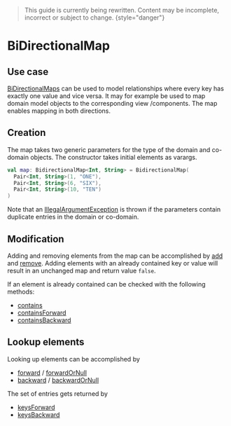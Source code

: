 [BiDirectionalMapKDoc]: /docs/tools.aqua.bgw.util/-bidirectional-map/index.html
[addKDoc]: /docs/tools.aqua.bgw.util/-bidirectional-map/add.html
[removeKDoc]: /docs/tools.aqua.bgw.util/-bidirectional-map/remove.html
[containsKDoc]: /docs/tools.aqua.bgw.util/-bidirectional-map/contains.html
[containsForwardKDoc]: /docs/tools.aqua.bgw.util/-bidirectional-map/contains-forward.html
[containsBackwardKDoc]: /docs/tools.aqua.bgw.util/-bidirectional-map/contains-backward.html
[forwardKDoc]: /docs/tools.aqua.bgw.util/-bidirectional-map/forward.html
[forwardOrNullKDoc]: /docs/tools.aqua.bgw.util/-bidirectional-map/forward-or-null.html
[backwardKDoc]: /docs/tools.aqua.bgw.util/-bidirectional-map/backward.html
[backwardOrNullKDoc]: /docs/tools.aqua.bgw.util/-bidirectional-map/backward-or-null.html
[getDomainKDoc]: /docs/tools.aqua.bgw.util/BidirectionalMap/keysForward
[getCoDomainKDoc]: /docs/tools.aqua.bgw.util/BidirectionalMap/keysBackward
[IllegalArgumentExceptionDoc]: https://kotlinlang.org/api/latest/jvm/stdlib/kotlin/-illegal-argument-exception/

> This guide is currently being rewritten. Content may be incomplete, incorrect or subject to change.
> {style="danger"}

# BiDirectionalMap

## Use case

[BiDirectionalMaps][BiDirectionalMapKDoc] can be used to model relationships where every key has exactly one value and
vice versa.
It may for example be used to map domain model objects to the corresponding view /components. The map enables mapping in both directions.

## Creation

The map takes two generic parameters for the type of the domain and co-domain objects.
The constructor takes initial elements as varargs.

```kotlin
val map: BidirectionalMap<Int, String> = BidirectionalMap(
  Pair<Int, String>(1, "ONE"),
  Pair<Int, String>(6, "SIX"),
  Pair<Int, String>(10, "TEN")
)
```

Note that an [IllegalArgumentException][IllegalArgumentExceptionDoc]
is thrown if the parameters contain duplicate entries in the domain or co-domain.

## Modification

Adding and removing elements from the map can be accomplished by [add][addKDoc] and [remove][removeKDoc].
Adding elements with an already contained key or value will result in an unchanged map and return value `false`.

If an element is already contained can be checked with the following methods:

- [contains][containsKDoc]
- [containsForward][containsForwardKDoc]
- [containsBackward][containsBackwardKDoc]

## Lookup elements

Looking up elements can be accomplished by

- [forward][forwardKDoc] / [forwardOrNull][forwardOrNullKDoc]
- [backward][backwardKDoc] / [backwardOrNull][backwardOrNullKDoc]

The set of entries gets returned by

- [keysForward][getDomainKDoc]
- [keysBackward][getCoDomainKDoc]
